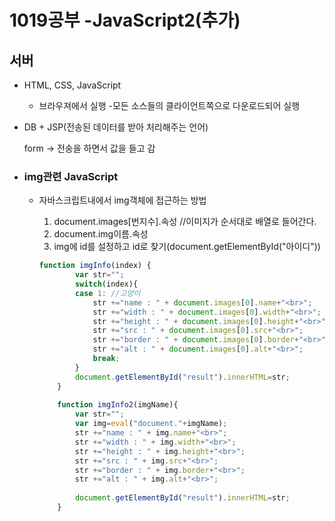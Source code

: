# 1019공부 -JavaScript2(추가)

## 서버

- HTML, CSS, JavaScript
  - 브라우져에서 실행 -모든 소스들의 클라이언트쪽으로 다운로드되어 실행



- DB + JSP(전송된 데이터를 받아 처리해주는 언어)

  form -> 전송을 하면서 값을 들고 감


- ### img관련 JavaScript

  - 자바스크립트내에서 img객체에 접근하는 방법

    1. document.images[번지수].속성 //이미지가 순서대로 배열로 들어간다.
    2. document.img이름.속성
    3. img에 id를 설정하고 id로 찾기(document.getElementById("아이디"))

    ```javascript
    function imgInfo(index) {
      		var str="";
    		switch(index){
    		case 1: //고양이
    			str +="name : " + document.images[0].name+"<br>";
    			str +="width : " + document.images[0].width+"<br>";
    			str +="height : " + document.images[0].height+"<br>";
    			str +="src : " + document.images[0].src+"<br>";
    			str +="border : " + document.images[0].border+"<br>";
    			str +="alt : " + document.images[0].alt+"<br>";
    			break;
            }
      		document.getElementById("result").innerHTML=str;
    	}
      	
      	function imgInfo2(imgName){
      		var str="";
      		var img=eval("document."+imgName);
      		str +="name : " + img.name+"<br>";
    		str +="width : " + img.width+"<br>";
    		str +="height : " + img.height+"<br>";
    		str +="src : " + img.src+"<br>";
    		str +="border : " + img.border+"<br>";
    		str +="alt : " + img.alt+"<br>";
    		
    		document.getElementById("result").innerHTML=str;
      	}
      	
    ```
